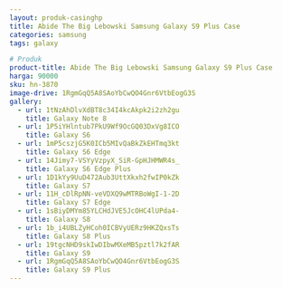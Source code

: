 ```yaml
---
layout: produk-casinghp
title: Abide The Big Lebowski Samsung Galaxy S9 Plus Case
categories: samsung
tags: galaxy

# Produk
product-title: Abide The Big Lebowski Samsung Galaxy S9 Plus Case
harga: 90000
sku: hn-3870
image-drive: 1RgmGqQ5A8SAoYbCwQO4Gnr6VtbEogG3S
gallery:
  - url: 1tNzAhDlvXdBT8c34I4kcAkpk2i2zh2gu
    title: Galaxy Note 8
  - url: 1P5iYHlntub7PkU9Wf9OcGQ03DxVg8ICO
    title: Galaxy S6
  - url: 1mP5cszjG5K0ICb5MIvQaBkZkEHTmq3kt
    title: Galaxy S6 Edge
  - url: 14Jimy7-VSYyVzpyX_SiR-GpHJHMWR4s_
    title: Galaxy S6 Edge Plus
  - url: 1D1kYy9UuD472Aub3UttXkxh2fwIP0kZk
    title: Galaxy S7
  - url: 11H_cDlRpNN-veVDXQ9wMTRBoWgI-1-2D
    title: Galaxy S7 Edge
  - url: 1sBiyDMYm85YLCHdJVE5JcOHC4lUPda4-
    title: Galaxy S8
  - url: 1b_i4UBLZyHCoh0ICBVyUERz9HKZQxsTs
    title: Galaxy S8 Plus
  - url: 19tgcNHD9skIwDIbwMXeMB5pztl7k2fAR
    title: Galaxy S9
  - url: 1RgmGqQ5A8SAoYbCwQO4Gnr6VtbEogG3S
    title: Galaxy S9 Plus
---
```

